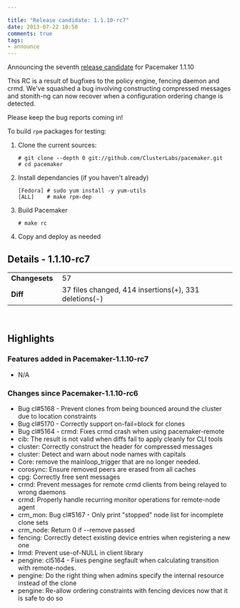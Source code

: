```yaml
---

title: "Release candidate: 1.1.10-rc7"
date: 2013-07-22 10:50
comments: true
tags:
- announce
---
```


Announcing the seventh [release candidate](https://github.com/ClusterLabs/pacemaker/releases/Pacemaker-1.1.10-rc7) for Pacemaker 1.1.10

This RC is a result of bugfixes to the policy engine, fencing daemon
and crmd.  We've squashed a bug involving constructing compressed
messages and stonith-ng can now recover when a configuration ordering
change is detected.

Please keep the bug reports coming in!

To build `rpm` packages for testing:

1. Clone the current sources:

       # git clone --depth 0 git://github.com/ClusterLabs/pacemaker.git
       # cd pacemaker

1. Install dependancies (if you haven't already)

       [Fedora] # sudo yum install -y yum-utils
       [ALL]	# make rpm-dep

1. Build Pacemaker

       # make rc

1. Copy and deploy as needed

## Details - 1.1.10-rc7

<table>
  <tr><td><strong>Changesets&nbsp;</strong></td> <td>57</td></tr>
  <tr><td><strong>Diff</strong></td> <td>37 files changed, 414 insertions(+), 331 deletions(-)</td></tr>
</table>
<br/>

## Highlights
### Features added in Pacemaker-1.1.10-rc7

  + N/A

### Changes since Pacemaker-1.1.10-rc6

  + Bug cl#5168 - Prevent clones from being bounced around the cluster due to location constraints
  + Bug cl#5170 - Correctly support on-fail=block for clones
  + Bug cl#5164 - crmd: Fixes crmd crash when using pacemaker-remote
  + cib: The result is not valid when diffs fail to apply cleanly for CLI tools
  + cluster: Correctly construct the header for compressed messages
  + cluster: Detect and warn about node names with capitals
  + Core: remove the mainloop_trigger that are no longer needed.
  + corosync: Ensure removed peers are erased from all caches
  + cpg: Correctly free sent messages
  + crmd: Prevent messages for remote crmd clients from being relayed to wrong daemons
  + crmd: Properly handle recurring monitor operations for remote-node agent
  + crm_mon: Bug cl#5167 - Only print "stopped" node list for incomplete clone sets
  + crm_node: Return 0 if --remove passed
  + fencing: Correctly detect existing device entries when registering a new one
  + lrmd: Prevent use-of-NULL in client library
  + pengine: cl5164 - Fixes pengine segfault when calculating transition with remote-nodes.
  + pengine: Do the right thing when admins specify the internal resource instead of the clone
  + pengine: Re-allow ordering constraints with fencing devices now that it is safe to do so
